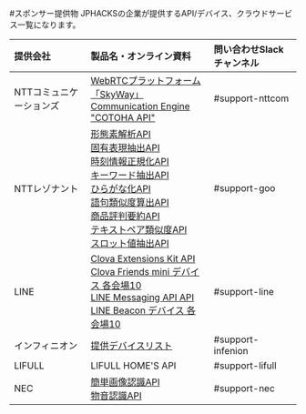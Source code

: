 #スポンサー提供物
JPHACKSの企業が提供するAPI/デバイス、クラウドサービス一覧になります。

| 提供会社 | 製品名・オンライン資料 | 問い合わせSlackチャンネル |
|:-----------|:------------|:------------|
| NTTコミュニケーションズ |[WebRTCプラットフォーム「SkyWay」](https://webrtc.ecl.ntt.com/	)<br>[Communication Engine "COTOHA API"](https://api.ce-cotoha.com/	)|#support-nttcom|
| NTTレゾナント |[形態素解析API](https://labs.goo.ne.jp/api/jp/morphological-analysis/)<br>[固有表現抽出API](https://labs.goo.ne.jp/api/jp/named-entity-extraction/)<br>[時刻情報正規化API](https://labs.goo.ne.jp/api/jp/time-normalization)<br>[キーワード抽出API](https://labs.goo.ne.jp/api/jp/keyword-extraction/)<br>[ひらがな化API](https://labs.goo.ne.jp/api/jp/hiragana-translation/)<br>[語句類似度算出API](https://labs.goo.ne.jp/api/jp/word-similarity/)<br>[商品評判要約API](https://labs.goo.ne.jp/api/jp/product-review-summarization/)<br>[テキストペア類似度API](https://labs.goo.ne.jp/api/textpair_doc)<br>[スロット値抽出API](https://labs.goo.ne.jp/api/jp/slot-value-extraction/)|#support-goo|
|LINE|[Clova Extensions Kit		API](https://clova-developers.line.me/#/)<br>[Clova Friends mini		デバイス	各会場10](https://clova.line.me/clova-friends-mini/)<br>[LINE Messaging API		API](https://developers.line.me/ja/services/messaging-api/)<br>[LINE Beacon		デバイス	各会場10](https://k-tai.watch.impress.co.jp/docs/column/keyword/1131694.html)|#support-line|
| インフィニオン |[提供デバイスリスト](devices.md)|#support-infenion|
| LIFULL |LIFULL HOME'S API	|#support-lifull|
| NEC |[簡単画像認識API](https://www3.arche.blue/portal/)<br>[物音認識API](https://www6.arche.blue/portal/)|#support-nec|
